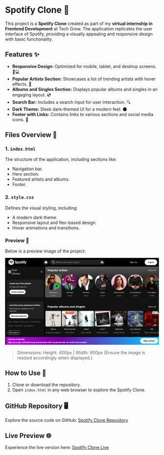 # Spotify Clone 🎵

This project is a **Spotify Clone** created as part of my **virtual internship in Frontend Development** at Tech Grow. The application replicates the user interface of Spotify, providing a visually appealing and responsive design with basic functionality.

## Features ✨

- **Responsive Design:** Optimized for mobile, tablet, and desktop screens. 📱💻
- **Popular Artists Section:** Showcases a list of trending artists with hover effects. 🎤
- **Albums and Singles Section:** Displays popular albums and singles in an engaging layout. 💿
- **Search Bar:** Includes a search input for user interaction. 🔍
- **Dark Theme:** Sleek dark-themed UI for a modern feel. 🌑
- **Footer with Links:** Contains links to various sections and social media icons. 🔗

## Files Overview 📂

### 1. `index.html`
The structure of the application, including sections like:
- Navigation bar.
- Hero section.
- Featured artists and albums.
- Footer.

### 2. `style.css`
Defines the visual styling, including:
- A modern dark theme.
- Responsive layout and flex-based design.
- Hover animations and transitions.

### Preview 📸

Below is a preview image of the project:

![Project Preview](https://github.com/hritik2004-cse/Spotify_Clone/blob/main/images/logo/cover-img.png)

> Dimensions: Height: 400px | Width: 800px (Ensure the image is resized accordingly when displayed.)

## How to Use 🚀

1. Clone or download the repository.
2. Open `index.html` in any web browser to explore the Spotify Clone.

## GitHub Repository 🖥️

Explore the source code on GitHub: [Spotify Clone Repository](https://github.com/hritik2004-cse/Spotify_Clone)

## Live Preview 🌐

Experience the live version here: [Spotify Clone Live](https://spotify-clone-gamma-khaki.vercel.app/)
